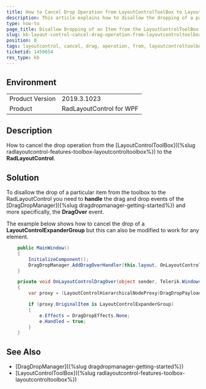 ```yaml
---
title: How to Cancel Drop Operation from LayoutControlToolBox to LayoutControl
description: This article explains how to disallow the dropping of a particular item from the LayoutControlToolBox to the RadLayoutControl.
type: how-to
page_title: Disallow Dropping of an Item from the LayoutControlToolBox
slug: kb-layout-control-cancel-drag-operation-from-layoutcontroltoolbox
position: 0
tags: layoutcontrol, cancel, drag, operation, from, layoutcontroltoolbox
ticketid: 1459654
res_type: kb
---
```


## Environment
<table>
	<tbody>
		<tr>
			<td>Product Version</td>
			<td>2019.3.1023</td>
		</tr>
		<tr>
			<td>Product</td>
			<td>RadLayoutControl for WPF</td>
		</tr>
	</tbody>
</table>

## Description

How to cancel the drop operation from the [LayoutControlToolBox]({%slug radlayoutcontrol-features-toolbox-layoutcontroltoolbox%}) to the **RadLayoutControl**. 

## Solution

To disallow the drop of a particular item from the toolbox to the RadLayoutControl you need to **handle** the drag and drop events of the [DragDropManager]({%slug dragdropmanager-getting-started%}) and more specifically, the **DragOver** event.

The example below shows how to cancel the drop of a **LayoutControlExpanderGroup** but this can also be modified to work for any element.



```C#
    public MainWindow()
    {
        InitializeComponent();
        DragDropManager.AddDragOverHandler(this.layout, OnLayoutControlDragOver, false);
    }

    private void OnLayoutControlDragOver(object sender, Telerik.Windows.DragDrop.DragEventArgs e)
    {
        var proxy = (LayoutControlHierarchicalNodeProxy)DragDropPayloadManager.GetDataFromObject(e.Data, "Telerik.Windows.Controls.LayoutControl.LayoutControlHierarchicalNodeProxy");

        if (proxy.OriginalItem is LayoutControlExpanderGroup)
        {
            e.Effects = DragDropEffects.None;
            e.Handled = true;
        }
    }
```

## See Also
* [DragDropManager]({%slug dragdropmanager-getting-started%})
* [LayoutControlToolBox]({%slug radlayoutcontrol-features-toolbox-layoutcontroltoolbox%})
